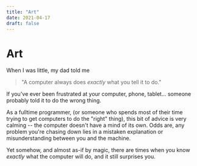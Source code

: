 ```yaml
---
title: "Art"
date: 2021-04-17
draft: false
---
```


# Art 

When I was little, my dad told me

> "A computer always does _exactly_ what you tell it to do." 

If you've ever been frustrated at your computer, phone, tablet... someone
probably told it to do the wrong thing.

As a fulltime programmer, (or someone who spends most of their time trying to
get computers to do the "right" thing), this bit of advice is very calming --
the computer doesn't have a mind of its own. Odds are, any problem you're
chasing down lies in a mistaken explanation or misunderstanding between you and
the machine.

Yet somehow, and almost as-if by magic, there are times when you know _exactly_ 
what the computer will do, and it still surprises you.
